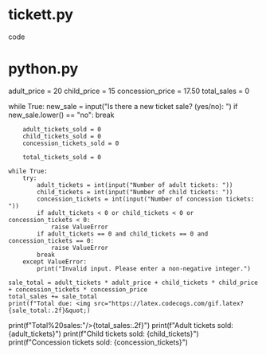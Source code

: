 # tickett.py
code
#  python.py
  
  
adult_price = 20
child_price = 15
concession_price = 17.50
total_sales = 0
  
while True:
    new_sale = input("Is there a new ticket sale? (yes/no): ")
    if new_sale.lower() == "no":
        break

        adult_tickets_sold = 0
        child_tickets_sold = 0
        concession_tickets_sold = 0

        total_tickets_sold = 0
  
    while True:
        try:
            adult_tickets = int(input("Number of adult tickets: "))
            child_tickets = int(input("Number of child tickets: "))
            concession_tickets = int(input("Number of concession tickets: "))
            if adult_tickets < 0 or child_tickets < 0 or concession_tickets < 0:
                raise ValueError
            if adult_tickets == 0 and child_tickets == 0 and concession_tickets == 0:
                raise ValueError
            break
        except ValueError:
            print("Invalid input. Please enter a non-negative integer.")
  
    sale_total = adult_tickets * adult_price + child_tickets * child_price + concession_tickets * concession_price
    total_sales += sale_total
    print(f"Total due: <img src="https://latex.codecogs.com/gif.latex?{sale_total:.2f}&quot;)

print(f&quot;Total%20sales:"/>{total_sales:.2f}")
print(f"Adult tickets sold: {adult_tickets}")
print(f"Child tickets sold: {child_tickets}")
print(f"Concession tickets sold: {concession_tickets}")
